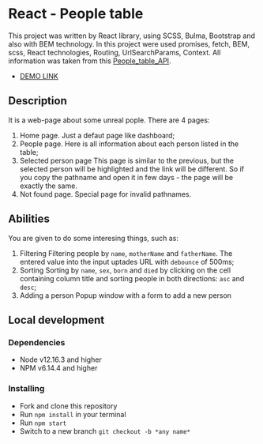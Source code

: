 # React - People table

This project was written by React library, using SCSS, Bulma, Bootstrap and also with BEM technology.
In this project were used promises, fetch, BEM, scss, React technologies, Routing, UrlSearchParams, Context.
All information was taken from this [People_table_API](https://mate-academy.github.io/react_people-table/api/people.json).
* [DEMO LINK](https://Andrik264.github.io/React__people-table__PP)

## Description

It is a web-page about some unreal pople.
There are 4 pages:
1. Home page.
  Just a defaut page like dashboard;
2. People page.
  Here is all information about each person listed in the table;
3. Selected person page
  This page is similar to the previous, but the selected person will be highlighted
  and the link will be different. So if you copy the pathname and open it in few days - the page will be exactly the same.
4. Not found page.
  Special page for invalid pathnames.

## Abilities
You are given to do some interesing things, such as:
1. Filtering
  Filtering people by `name`, `motherName` and `fatherName`.
  The entered value into the input uptades URL with `debounce` of 500ms;
2. Sorting
  Sorting by `name`, `sex`, `born` and `died` by clicking on the cell containing column title
  and sorting people in both directions: `asc` and `desc`;
3. Adding a person
  Popup window with a form to add a new person

## Local development

### Dependencies
* Node v12.16.3 and higher
* NPM v6.14.4 and higher

### Installing
* Fork and clone this repository
* Run `npm install` in your terminal
* Run `npm start`
* Switch to a new branch `git checkout -b *any name*`
